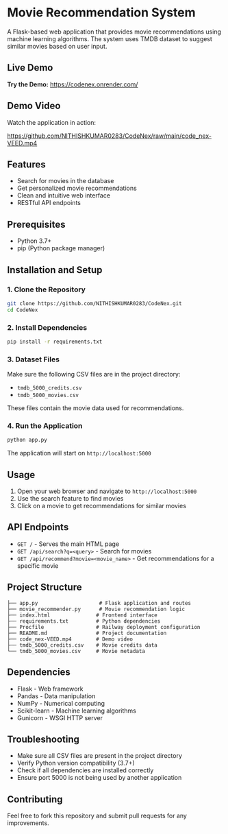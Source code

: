 # Movie Recommendation System

A Flask-based web application that provides movie recommendations using machine learning algorithms. The system uses TMDB dataset to suggest similar movies based on user input.

## Live Demo

**Try the Demo:** https://codenex.onrender.com/

## Demo Video

Watch the application in action:

https://github.com/NITHISHKUMAR0283/CodeNex/raw/main/code_nex-VEED.mp4

## Features

- Search for movies in the database
- Get personalized movie recommendations
- Clean and intuitive web interface
- RESTful API endpoints

## Prerequisites

- Python 3.7+
- pip (Python package manager)

## Installation and Setup

### 1. Clone the Repository

```bash
git clone https://github.com/NITHISHKUMAR0283/CodeNex.git
cd CodeNex
```

### 2. Install Dependencies

```bash
pip install -r requirements.txt
```

### 3. Dataset Files

Make sure the following CSV files are in the project directory:
- `tmdb_5000_credits.csv`
- `tmdb_5000_movies.csv`

These files contain the movie data used for recommendations.

### 4. Run the Application

```bash
python app.py
```

The application will start on `http://localhost:5000`

## Usage

1. Open your web browser and navigate to `http://localhost:5000`
2. Use the search feature to find movies
3. Click on a movie to get recommendations for similar movies

## API Endpoints

- `GET /` - Serves the main HTML page
- `GET /api/search?q=<query>` - Search for movies
- `GET /api/recommend?movie=<movie_name>` - Get recommendations for a specific movie

## Project Structure

```
├── app.py                    # Flask application and routes
├── movie_recommender.py      # Movie recommendation logic
├── index.html               # Frontend interface
├── requirements.txt         # Python dependencies
├── Procfile                 # Railway deployment configuration
├── README.md                # Project documentation
├── code_nex-VEED.mp4        # Demo video
├── tmdb_5000_credits.csv    # Movie credits data
└── tmdb_5000_movies.csv     # Movie metadata
```

## Dependencies

- Flask - Web framework
- Pandas - Data manipulation
- NumPy - Numerical computing
- Scikit-learn - Machine learning algorithms
- Gunicorn - WSGI HTTP server

## Troubleshooting

- Make sure all CSV files are present in the project directory
- Verify Python version compatibility (3.7+)
- Check if all dependencies are installed correctly
- Ensure port 5000 is not being used by another application

## Contributing

Feel free to fork this repository and submit pull requests for any improvements.
